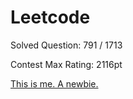 # Leetcode
Solved Question: 791 / 1713

Contest Max Rating: 2116pt

[This is me. A newbie.](https://leetcode.com/louisfghbvc/)
